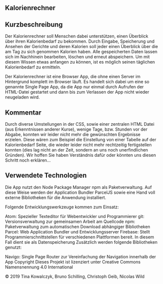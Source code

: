 Kalorienrechner
---------------------------------------------

Kurzbeschreibung
------------------------------
Der Kalorienrechner soll Menschen dabei unterstützen, einen Überblick über ihren Kalorienbedarf zu bekommen. Durch Eingabe, Speicherung und Ansehen der Gerichte und deren Kalorien soll jeder einen Überblick über die am Tag zu sich genommen Kalorien haben. Alle gespeicherten Daten lassen sich im Nachhinein bearbeiten, löschen und erneut abspeichern. Um mit diesem Wissen etwas anfangen zu können, ist es möglich seinen täglichen Kalorienbedarf zu ermitteln.

Der Kalorienrechner ist eine Browser App, die ohne einen Server im Hintergrund komplett im Browser läuft. Es handelt sich dabei um eine so genannte Single Page App, da die App nur einmal durch Aufrufen der HTML-Datei gestartet und dann bis zum Verlassen der App nicht wieder neugeladen wird.


Kommentar
------------------------------

Durch diverse Umstellungen in der CSS, sowie einer zentralen HTML Datei (aus Erkenntnissen anderer Kurse), wenige Tage, bzw. Stunden vor der Abgabe, konnten wir leider nicht mehr die gewünschten Ergebnisse erzielen. Diese wären zum Beispiel die Einstellung von einer Tabelle auf der Kalorienbedarf Seite, die wieder leider nicht mehr rechtzeitig fertigstellen konnten (dies lag nicht an der Zeit, sondern an uns noch unerfindlichen Gründen). Wir hoffen Sie haben Verständnis dafür oder könnten uns diesen Schritt noch erklären…


Verwendete Technologien
------------------------------
Die App nutzt den Node Package Manager npm als Paketverwaltung. Auf diese Weise werden der Application Bundler ParcelJS sowie eine Hand voll externe Bibliotheken für die Anwendung installiert.

Folgende Entwicklungswerkzeuge kommen zum Einsatz:

Atom: Spezieller Texteditor für Webentwickler und Programmierer
git: Versionsverwaltung zur gemeinsamen Arbeit am Quellcode
npm: Paketverwaltung zum automatischen Download abhängiger Bibliotheken
Parcel: Web Application Bundler und Entwicklungsserver
Firebase: Stellt Programmierschnittstellen für verschiedenen Plattformen bereit. In diesem Fall dient sie als Datenspeicherung
Zusätzlich werden folgende Bibliotheken genutzt:

Navigo: Single Page Router zur Vereinfachung der Navigation innerhalb der App
Copyright
Dieses Projekt ist lizenziert unter Creative Commons Namensnennung 4.0 International

© 2019 Tina Kowalczyk, Bruno Schilling, Christoph Geib, Nicolas Wild
